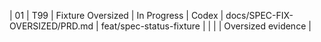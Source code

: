 | 01 | T99 | Fixture Oversized | In Progress | Codex | docs/SPEC-FIX-OVERSIZED/PRD.md | feat/spec-status-fixture |  |  |  | Oversized evidence |
